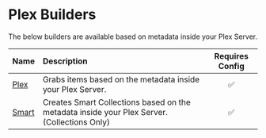 # Plex Builders

The below builders are available based on metadata inside your Plex Server.

| Name                                        | Description                                                                                   | Requires Config |
|:--------------------------------------------|:----------------------------------------------------------------------------------------------|:---------------:|
| [Plex](../builders/plex.md)                 | Grabs items based on the metadata inside your Plex Server.                                    |     &#9989;     |
| [Smart](../builders/smart.md)               | Creates Smart Collections based on the metadata inside your Plex Server. (Collections Only)   |     &#9989;     |
